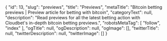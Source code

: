 {
    "id": 13,
    "slug": "previews",
    "title": "Previews",
    "metaTitle": "Bitcoin betting previews | Preview article for betting with bitcoin",
    "categoryText": null,
    "description": "Read previews for all the latest betting action with Cloudbet's in-depth bitcoin betting previews.",
    "robotsMetaTag": [
        "follow",
        "index"
    ],
    "ogTitle": null,
    "ogDescription": null,
    "ogImage": [],
    "twitterTitle": null,
    "twitterDescription": null,
    "twitterImage": []
}
